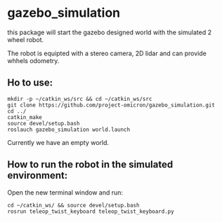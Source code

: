# gazebo_simulation

this package will start the gazebo designed world with the simulated 2 wheel robot.

The robot is equipted with a stereo camera, 2D lidar and can provide whhels odometry.

## Ho to use:

```
mkdir -p ~/catkin_ws/src && cd ~/catkin_ws/src
git clone https://github.com/project-omicron/gazebo_simulation.git
cd ../
catkin_make
source devel/setup.bash
roslauch gazebo_simulation world.launch
```

Currently we have an empty world.

## How to run the robot in the simulated environment:

Open the new terminal window and run:
```
cd ~/catkin_ws/ && source devel/setup.bash
rosrun teleop_twist_keyboard teleop_twist_keyboard.py
```

